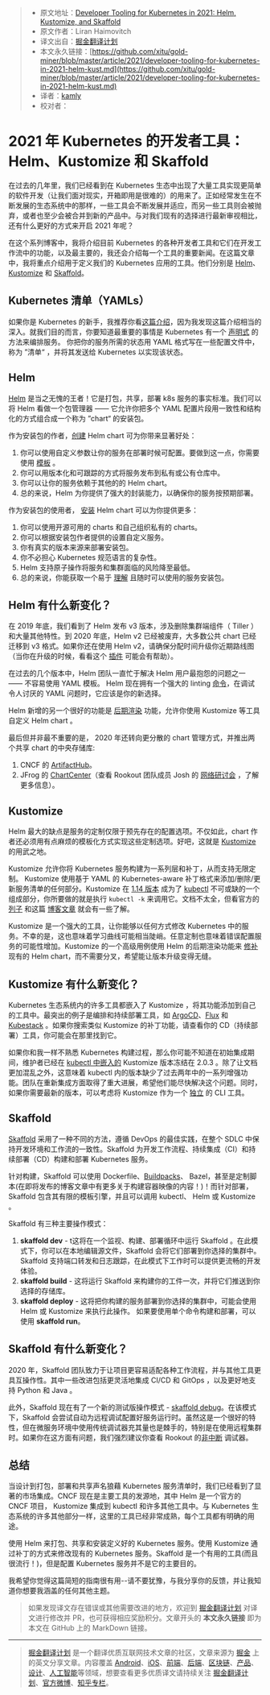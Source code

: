 > * 原文地址：[Developer Tooling for Kubernetes in 2021: Helm, Kustomize, and Skaffold](https://dzone.com/articles/developer-tooling-for-kubernetes-in-2021-helm-kust)
> * 原文作者：Liran Haimovitch
> * 译文出自：[掘金翻译计划](https://github.com/xitu/gold-miner)
> * 本文永久链接：[https://github.com/xitu/gold-miner/blob/master/article/2021/developer-tooling-for-kubernetes-in-2021-helm-kust.md](https://github.com/xitu/gold-miner/blob/master/article/2021/developer-tooling-for-kubernetes-in-2021-helm-kust.md)
> * 译者：[kamly](https://githuc.com/kamly)
> * 校对者：

# 2021 年 Kubernetes 的开发者工具：Helm、Kustomize 和 Skaffold

在过去的几年里，我们已经看到在 Kubernetes 生态中出现了大量工具实现更简单的软件开发（让我们面对现实，开箱即用是很难的）的用来了。正如经常发生在不断发展的生态系统中的那样，一些工具会不断发展并适应，而另一些工具则会被抛弃，或者也至少会被合并到新的产品中。与对我们现有的选择进行最新审视相比，还有什么更好的方式来开启 2021 年呢？

在这个系列博客中，我将介绍目前 Kubernetes 的各种开发者工具和它们在开发工作流中的功能，以及最主要的，我还会介绍每一个工具的重要新闻。在这篇文章中，我将重点介绍用于定义我们的 Kubernetes 应用的工具。他们分别是 [Helm](https://helm.sh/docs/helm/helm_lint/)、[Kustomize](https://kustomize.io/) 和 [Skaffold](https://skaffold.dev/)。

## Kubernetes 清单（YAMLs）

如果你是 Kubernetes 的新手，我推荐你看[这篇介绍](https://www.jeremyjordan.me/kubernetes/)，因为我发现这篇介绍相当的深入。就我们目的而言，你要知道最重要的事情是 Kubernetes 有一个 [声明式](https://www.leverege.com/iot-ebook/kubernetes-object-management-model) 的方法来编排服务。 你把你的服务所需的状态用 YAML 格式写在一些配置文件中，称为 ”清单“ ，并将其发送给 Kubernetes 以实现该状态。

## Helm

[Helm](https://helm.sh/) 是当之无愧的王者！它是打包，共享，部署 k8s 服务的事实标准。我们可以将 Helm 看做一个包管理器 —— 它允许你把多个 YAML 配置片段用一致性和结构化的方式组合成一个称为 ”chart“ 的安装包。 

作为安装包的作者，[创建](https://opensource.com/article/20/5/helm-charts) Helm chart 可为你带来显著好处：

1. 你可以使用自定义参数让你的服务在部署时候可配置。要做到这一点，你需要使用 [模板](https://helm.sh/docs/chart_template_guide/) 。
2. 你可以用版本化和可跟踪的方式将服务发布到私有或公有仓库中。
3. 你可以让你的服务依赖于其他的的 Helm chart。
4. 总的来说，Helm 为你提供了强大的封装能力，以确保你的服务按预期部署。

作为安装包的使用者， [安装](https://helm.sh/docs/helm/helm_install/) Helm chart 可以为你提供更多：

1. 你可以使用开源可用的 charts 和自己组织私有的 charts。
2. 你可以根据安装包作者提供的设置自定义服务。
3. 你有真实的版本来源来部署安装包。
4. 你不必担心 Kubernetes 规范语言的复杂性。
5. Helm 支持原子操作将服务和集群面临的风险降至最低。
6. 总的来说，你能获取一个易于 [理解](https://www.rookout.com/blog/using-helm-to-improve-software-understandability) 且随时可以使用的服务安装包。

## Helm 有什么新变化？

在 2019 年底，我们看到了 Helm 发布 v3 版本，涉及删除集群端组件（ Tiller ）和大量其他特性。到 2020 年底，Helm v2 已经被废弃，大多数公共 chart 已经迁移到 v3 格式。如果你还在使用 Helm v2，请确保分配时间升级你近期路线图（当你在升级的时候，看看这个 [插件](https://github.com/helm/helm-2to3) 可能会有帮助）。

在过去的几个版本中，Helm 团队一直忙于解决 Helm 用户最抱怨的问题之一 —— 不容易使用 YAML 模板。 Helm 现在拥有一个强大的 linting [命令](https://helm.sh/docs/helm/helm_lint/)，在调试令人讨厌的 YAML 问题时，它应该是你的新选择。

Helm 新增的另一个很好的功能是 [后期渲染](https://helm.sh/docs/topics/advanced/) 功能，允许你使用 Kustomize 等工具自定义 Helm chart 。

最后但并非最不重要的是， 2020 年还转向更分散的 chart 管理方式，并推出两个共享 chart 的中央存储库:

1. CNCF 的 [ArtifactHub](https://artifacthub.io/)。
2. JFrog 的 [ChartCenter](https://chartcenter.io/)（查看 Rookout 团队成员 Josh 的 [网络研讨会](https://lp.rookout.com/webinar-modernized-developer-workflow) ，了解更多信息）。

## Kustomize

Helm 最大的缺点是服务的定制仅限于预先存在的配置选项。不仅如此，chart 作者还必须用有点麻烦的模板化方式实现这些定制选项。好吧，这就是 [Kustomize](https://kustomize.io/) 的用武之地。

Kustomize 允许你将 Kubernetes 服务构建为一系列层和补丁，从而支持无限定制。 Kustomize 使用基于 YAML 的 Kubernetes-aware 补丁格式来添加/删除/更新服务清单的任何部分。Kustomize 在 [1.14 版本](https://kubernetes.io/blog/2019/03/25/kubernetes-1-14-release-announcement/) 成为了 [kubectl](https://dockerlabs.collabnix.com/kubernetes/beginners/what-is-kubect.html) 不可或缺的一个组成部分，你所要做的就是执行 `kubectl -k` 来调用它。文档不太全，但看官方的 [列子](https://github.com/kubernetes-sigs/kustomize/tree/master/examples) 和这篇 [博客文章](https://www.digitalocean.com/community/tutorials/how-to-manage-your-kubernetes-configurations-with-kustomize) 就会有一些了解。

Kustomize 是一个强大的工具，让你能够以任何方式修改 Kubernetes 中的服务。不幸的是，这也意味着学习曲线可能相当陡峭。任意定制也意味着错误配置服务的可能性增加。Kustomize 的一个高级用例使用 Helm 的后期渲染功能来 [修补](https://github.com/thomastaylor312/advanced-helm-demos/tree/master/post-render) 现有的 Helm chart，而不需要分叉，希望能让版本升级变得无缝。

## Kustomize 有什么新变化？

Kubernetes 生态系统内的许多工具都嵌入了 Kustomize ，将其功能添加到自己的工具中。最突出的例子是编排和持续部署工具，如 [ArgoCD](https://argoproj.github.io/argo-cd/)、[Flux](https://fluxcd.io/) 和 [Kubestack](https://www.kubestack.com/) 。如果你搜索类似 Kustomize 的补丁功能，请查看你的 CD（持续部署）工具，你可能会在那里找到它。

如果你和我一样不熟悉 Kubernetes 构建过程，那么你可能不知道在初始集成期间，维护者已经在 [kubectl 中嵌入的](https://github.com/kubernetes/kubectl/issues/818) Kustomize 版本冻结在 2.0.3 。除了让文档更加混乱之外，这意味着 kubectl 内的版本缺少了过去两年中的一系列增强功能。团队在重新集成方面取得了重大进展，希望他们能尽快解决这个问题。同时，如果你需要最新的版本，可以考虑将 Kustomize 作为一个 [独立](https://kubectl.docs.kubernetes.io/installation/kustomize/) 的 CLI 工具。

## Skaffold

[Skaffold](https://skaffold.dev/) 采用了一种不同的方法，遵循 DevOps 的最佳实践，在整个 SDLC 中保持开发环境和工作流的一致性。Skaffold 为开发工作流程、持续集成（CI）和持续部署（CD）构建和部署 Kubernetes 服务。

针对构建，Skaffold 可以使用 Dockerfile、[Buildpacks](https://buildpacks.io/)、 Bazel，甚至是定制脚本(在即将发布的博客文章中有更多关于构建容器映像的内容！)！而针对部署，Skaffold 包含其有限的模板引擎，并且可以调用 kubectl、 Helm 或 Kustomize 。

Skaffold 有三种主要操作模式：

1. **skaffold dev** - t这将在一个监视、构建、部署循环中运行 Skaffold 。在此模式下，你可以在本地编辑源文件，Skaffold 会将它们部署到你选择的集群中。Skaffold 支持端口转发和日志跟踪，在此模式下工作时可以提供更流畅的开发体验。
2. **skaffold build** - 这将运行 Skaffold 来构建你的工件一次，并将它们推送到你选择的存储库。
3. **skaffold deploy** - 这将把你构建的服务部署到你选择的集群中，可能会使用 Helm 或 Kustomize 来执行此操作。
如果要使用单个命令构建和部署，可以使用 **skaffold run**。

## Skaffold 有什么新变化？

2020 年，Skaffold 团队致力于让项目更容易适配各种工作流程，并与其他工具更具互操作性。其中一些改进包括更灵活地集成 CI/CD 和 GitOps ，以及更好地支持 Python 和 Java 。

此外，Skaffold 现在有了一个新的测试版操作模式 - [skaffold debug](https://skaffold.dev/docs/workflows/debug/)。在该模式下，Skaffold 会尝试自动为远程调试配置好服务运行时。虽然这是一个很好的特性，但在微服务环境中使用传统调试器充其量也是棘手的，特别是在使用远程集群时。如果你在这方面有问题，我们强烈建议你查看 Rookout 的[非中断](https://www.rookout.com/blog/making-rookouts-breakpoints-even-more-non-breaking) 调试器。

## 总结

当设计到打包，部署和共享声名狼藉 Kubernetes 服务清单时，我们已经看到了显著的市场集成。CNCF 现在是主要工具的发源地，其中 Helm 是一个官方的 CNCF 项目， Kustomize 集成到 kubectl 和许多其他工具中。与 Kubernetes 生态系统的许多其他部分一样，这里的工具已经非常成熟，每个工具都有明确的用途。

使用 Helm 来打包、共享和安装定义好的 Kubernetes 服务。使用 Kustomize 通过补丁的方式来修改现有的 Kubernetes 服务。Skaffold 是一个有用的工具(而且很流行！)，但是配置 Kubernetes 服务并不是它的主要目的。

我希望你觉得这篇简短的指南很有用--请不要犹豫，与我分享你的反馈，并让我知道你想要我涵盖的任何其他主题。

> 如果发现译文存在错误或其他需要改进的地方，欢迎到 [掘金翻译计划](https://github.com/xitu/gold-miner) 对译文进行修改并 PR，也可获得相应奖励积分。文章开头的 **本文永久链接** 即为本文在 GitHub 上的 MarkDown 链接。

---

> [掘金翻译计划](https://github.com/xitu/gold-miner) 是一个翻译优质互联网技术文章的社区，文章来源为 [掘金](https://juejin.im) 上的英文分享文章。内容覆盖 [Android](https://github.com/xitu/gold-miner#android)、[iOS](https://github.com/xitu/gold-miner#ios)、[前端](https://github.com/xitu/gold-miner#前端)、[后端](https://github.com/xitu/gold-miner#后端)、[区块链](https://github.com/xitu/gold-miner#区块链)、[产品](https://github.com/xitu/gold-miner#产品)、[设计](https://github.com/xitu/gold-miner#设计)、[人工智能](https://github.com/xitu/gold-miner#人工智能)等领域，想要查看更多优质译文请持续关注 [掘金翻译计划](https://github.com/xitu/gold-miner)、[官方微博](http://weibo.com/juejinfanyi)、[知乎专栏](https://zhuanlan.zhihu.com/juejinfanyi)。
